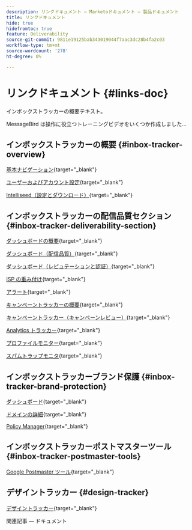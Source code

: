 ```yaml
---
description: リンクドキュメント — Marketoドキュメント — 製品ドキュメント
title: リンクドキュメント
hide: true
hidefromtoc: true
feature: Deliverability
source-git-commit: 9811e19125bab343019044f7aac3dc28b4fa2c03
workflow-type: tm+mt
source-wordcount: '278'
ht-degree: 0%

---
```


# リンクドキュメント {#links-doc}

インボックストラッカーの概要テキスト。

MessageBird は操作に役立つトレーニングビデオをいくつか作成しました…

## インボックストラッカーの概要 {#inbox-tracker-overview}

[基本ナビゲーション](https://veed.io/view/263a0e5e-3b0c-40a4-98a7-945fe28173a1){target="_blank"}

[ユーザーおよびアカウント設定](https://veed.io/view/dae8007a-89b4-4a2a-b666-0e9b12706866){target="_blank"}

[Intelliseed（設定とダウンロード）](https://veed.io/view/8b9e398e-21c9-49dc-a133-e1d8eb8ba03d){target="_blank"}

## インボックストラッカーの配信品質セクション {#inbox-tracker-deliverability-section}

[ダッシュボードの概要](https://veed.io/view/2d1084f3-b4b4-440b-9977-a3cc3b885bb9){target="_blank"}

[ダッシュボード（配信品質）](https://veed.io/view/f5dc2e22-3ed1-4024-b6c5-bf346adcc07d){target="_blank"}

[ダッシュボード（レピュテーションと認証）](https://veed.io/view/ec237f9d-7923-4ddc-8a58-15d58774d382){target="_blank"}

[ISP の重み付け](https://veed.io/view/bec80e1d-66f2-462c-8470-60610c8a07f7){target="_blank"}

[アラート](https://veed.io/view/1d968a33-e565-4cd2-b25f-53cca61b4823){target="_blank"}

[キャンペーントラッカーの概要](https://veed.io/view/8c92bdc5-4131-498c-a450-a518f2e91b17){target="_blank"}

[キャンペーントラッカー（キャンペーンレビュー）](https://veed.io/view/9c8e18a4-5d9e-495c-ad92-83309f40314a){target="_blank"}

[Analytics トラッカー](https://veed.io/view/b458f788-07e1-4553-b743-2d469a356ba2){target="_blank"}

[プロファイルモニター](https://veed.io/view/6ca38d3f-df46-4707-a6cb-dde0fbad470b){target="_blank"}

[スパムトラップモニタ](https://veed.io/view/ce488da2-1688-4584-9c26-27baa9c8ed19){target="_blank"}

## インボックストラッカーブランド保護 {#inbox-tracker-brand-protection}

[ダッシュボード](https://veed.io/view/287b425f-2ec8-470b-b993-a654b92b759d){target="_blank"}

[ドメインの詳細](https://veed.io/view/cb8a4f53-8008-483b-841a-b0878b8bf17b){target="_blank"}

[Policy Manager](https://veed.io/view/1036967c-0f77-4fd6-8c40-71553bceef3d){target="_blank"}

## インボックストラッカーポストマスターツール {#inbox-tracker-postmaster-tools}

[Google Postmaster ツール](https://veed.io/view/7c89c0d8-ead2-46ad-9709-7509d043442a){target="_blank"}

## デザイントラッカー {#design-tracker}

[デザイントラッカー](https://veed.io/view/3efe7959-d835-4a00-948c-93e4a0394871){target="_blank"}

関連記事 — ドキュメント
